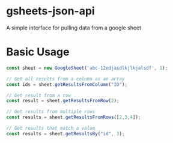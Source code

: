# gsheets-json-api
A simple interface for pulling data from a google sheet

# Basic Usage
```javascript
const sheet = new GoogleSheet('abc-12edjasdlkjlkjalsdf', 1);

// Get all results from a column as an array
const ids = sheet.getResultsFromColumn("ID");

// Get result from a row
const result = sheet.getResultsFromRow(2);

// Get results from multiple rows
const results = sheet.getResultsFromRows([2,3,4]);

// Get results that match a value
const results = sheet.getResultsBy("id", 3);
```

